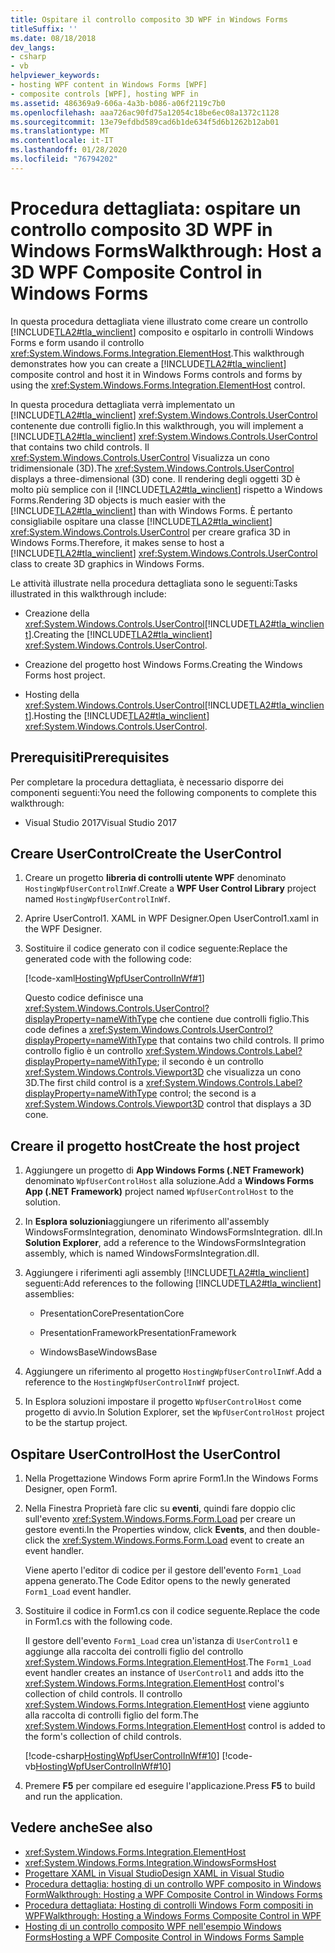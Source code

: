 ```yaml
---
title: Ospitare il controllo composito 3D WPF in Windows Forms
titleSuffix: ''
ms.date: 08/18/2018
dev_langs:
- csharp
- vb
helpviewer_keywords:
- hosting WPF content in Windows Forms [WPF]
- composite controls [WPF], hosting WPF in
ms.assetid: 486369a9-606a-4a3b-b086-a06f2119c7b0
ms.openlocfilehash: aaa726ac90fd75a12054c18be6ec08a1372c1128
ms.sourcegitcommit: 13e79efdbd589cad6b1de634f5d6b1262b12ab01
ms.translationtype: MT
ms.contentlocale: it-IT
ms.lasthandoff: 01/28/2020
ms.locfileid: "76794202"
---
```

# <a name="walkthrough-host-a-3d-wpf-composite-control-in-windows-forms"></a><span data-ttu-id="e1b61-102">Procedura dettagliata: ospitare un controllo composito 3D WPF in Windows Forms</span><span class="sxs-lookup"><span data-stu-id="e1b61-102">Walkthrough: Host a 3D WPF Composite Control in Windows Forms</span></span>

<span data-ttu-id="e1b61-103">In questa procedura dettagliata viene illustrato come creare un controllo [!INCLUDE[TLA2#tla_winclient](../../../../includes/tla2sharptla-winclient-md.md)] composito e ospitarlo in controlli Windows Forms e form usando il controllo <xref:System.Windows.Forms.Integration.ElementHost>.</span><span class="sxs-lookup"><span data-stu-id="e1b61-103">This walkthrough demonstrates how you can create a [!INCLUDE[TLA2#tla_winclient](../../../../includes/tla2sharptla-winclient-md.md)] composite control and host it in Windows Forms controls and forms by using the <xref:System.Windows.Forms.Integration.ElementHost> control.</span></span>

<span data-ttu-id="e1b61-104">In questa procedura dettagliata verrà implementato un [!INCLUDE[TLA2#tla_winclient](../../../../includes/tla2sharptla-winclient-md.md)] <xref:System.Windows.Controls.UserControl> contenente due controlli figlio.</span><span class="sxs-lookup"><span data-stu-id="e1b61-104">In this walkthrough, you will implement a [!INCLUDE[TLA2#tla_winclient](../../../../includes/tla2sharptla-winclient-md.md)] <xref:System.Windows.Controls.UserControl> that contains two child controls.</span></span> <span data-ttu-id="e1b61-105">Il <xref:System.Windows.Controls.UserControl> Visualizza un cono tridimensionale (3D).</span><span class="sxs-lookup"><span data-stu-id="e1b61-105">The <xref:System.Windows.Controls.UserControl> displays a three-dimensional (3D) cone.</span></span> <span data-ttu-id="e1b61-106">Il rendering degli oggetti 3D è molto più semplice con il [!INCLUDE[TLA2#tla_winclient](../../../../includes/tla2sharptla-winclient-md.md)] rispetto a Windows Forms.</span><span class="sxs-lookup"><span data-stu-id="e1b61-106">Rendering 3D objects is much easier with the [!INCLUDE[TLA2#tla_winclient](../../../../includes/tla2sharptla-winclient-md.md)] than with Windows Forms.</span></span> <span data-ttu-id="e1b61-107">È pertanto consigliabile ospitare una classe [!INCLUDE[TLA2#tla_winclient](../../../../includes/tla2sharptla-winclient-md.md)] <xref:System.Windows.Controls.UserControl> per creare grafica 3D in Windows Forms.</span><span class="sxs-lookup"><span data-stu-id="e1b61-107">Therefore, it makes sense to host a [!INCLUDE[TLA2#tla_winclient](../../../../includes/tla2sharptla-winclient-md.md)] <xref:System.Windows.Controls.UserControl> class to create 3D graphics in Windows Forms.</span></span>

<span data-ttu-id="e1b61-108">Le attività illustrate nella procedura dettagliata sono le seguenti:</span><span class="sxs-lookup"><span data-stu-id="e1b61-108">Tasks illustrated in this walkthrough include:</span></span>

- <span data-ttu-id="e1b61-109">Creazione della <xref:System.Windows.Controls.UserControl>[!INCLUDE[TLA2#tla_winclient](../../../../includes/tla2sharptla-winclient-md.md)].</span><span class="sxs-lookup"><span data-stu-id="e1b61-109">Creating the [!INCLUDE[TLA2#tla_winclient](../../../../includes/tla2sharptla-winclient-md.md)] <xref:System.Windows.Controls.UserControl>.</span></span>

- <span data-ttu-id="e1b61-110">Creazione del progetto host Windows Forms.</span><span class="sxs-lookup"><span data-stu-id="e1b61-110">Creating the Windows Forms host project.</span></span>

- <span data-ttu-id="e1b61-111">Hosting della <xref:System.Windows.Controls.UserControl>[!INCLUDE[TLA2#tla_winclient](../../../../includes/tla2sharptla-winclient-md.md)].</span><span class="sxs-lookup"><span data-stu-id="e1b61-111">Hosting the [!INCLUDE[TLA2#tla_winclient](../../../../includes/tla2sharptla-winclient-md.md)] <xref:System.Windows.Controls.UserControl>.</span></span>

## <a name="prerequisites"></a><span data-ttu-id="e1b61-112">Prerequisiti</span><span class="sxs-lookup"><span data-stu-id="e1b61-112">Prerequisites</span></span>

<span data-ttu-id="e1b61-113">Per completare la procedura dettagliata, è necessario disporre dei componenti seguenti:</span><span class="sxs-lookup"><span data-stu-id="e1b61-113">You need the following components to complete this walkthrough:</span></span>

- <span data-ttu-id="e1b61-114">Visual Studio 2017</span><span class="sxs-lookup"><span data-stu-id="e1b61-114">Visual Studio 2017</span></span>

<a name="To_Create_the_UserControl"></a>
## <a name="create-the-usercontrol"></a><span data-ttu-id="e1b61-115">Creare UserControl</span><span class="sxs-lookup"><span data-stu-id="e1b61-115">Create the UserControl</span></span>

1. <span data-ttu-id="e1b61-116">Creare un progetto **libreria di controlli utente WPF** denominato `HostingWpfUserControlInWf`.</span><span class="sxs-lookup"><span data-stu-id="e1b61-116">Create a **WPF User Control Library** project named `HostingWpfUserControlInWf`.</span></span>

2. <span data-ttu-id="e1b61-117">Aprire UserControl1. XAML in WPF Designer.</span><span class="sxs-lookup"><span data-stu-id="e1b61-117">Open UserControl1.xaml in the WPF Designer.</span></span>

3. <span data-ttu-id="e1b61-118">Sostituire il codice generato con il codice seguente:</span><span class="sxs-lookup"><span data-stu-id="e1b61-118">Replace the generated code with the following code:</span></span>

     [!code-xaml[HostingWpfUserControlInWf#1](~/samples/snippets/csharp/VS_Snippets_Wpf/HostingWpfUserControlInWf/CSharp/HostingWpfUserControlInWf/ConeControl.xaml#1)]

     <span data-ttu-id="e1b61-119">Questo codice definisce una <xref:System.Windows.Controls.UserControl?displayProperty=nameWithType> che contiene due controlli figlio.</span><span class="sxs-lookup"><span data-stu-id="e1b61-119">This code defines a <xref:System.Windows.Controls.UserControl?displayProperty=nameWithType> that contains two child controls.</span></span> <span data-ttu-id="e1b61-120">Il primo controllo figlio è un controllo <xref:System.Windows.Controls.Label?displayProperty=nameWithType>; il secondo è un controllo <xref:System.Windows.Controls.Viewport3D> che visualizza un cono 3D.</span><span class="sxs-lookup"><span data-stu-id="e1b61-120">The first child control is a <xref:System.Windows.Controls.Label?displayProperty=nameWithType> control; the second is a <xref:System.Windows.Controls.Viewport3D> control that displays a 3D cone.</span></span>

<a name="To_Create_the_Windows_Forms_Host_Project"></a>
## <a name="create-the-host-project"></a><span data-ttu-id="e1b61-121">Creare il progetto host</span><span class="sxs-lookup"><span data-stu-id="e1b61-121">Create the host project</span></span>

1. <span data-ttu-id="e1b61-122">Aggiungere un progetto di **App Windows Forms (.NET Framework)** denominato `WpfUserControlHost` alla soluzione.</span><span class="sxs-lookup"><span data-stu-id="e1b61-122">Add a **Windows Forms App (.NET Framework)** project named `WpfUserControlHost` to the solution.</span></span>

2. <span data-ttu-id="e1b61-123">In **Esplora soluzioni**aggiungere un riferimento all'assembly WindowsFormsIntegration, denominato WindowsFormsIntegration. dll.</span><span class="sxs-lookup"><span data-stu-id="e1b61-123">In **Solution Explorer**, add a reference to the WindowsFormsIntegration assembly, which is named WindowsFormsIntegration.dll.</span></span>

3. <span data-ttu-id="e1b61-124">Aggiungere i riferimenti agli assembly [!INCLUDE[TLA2#tla_winclient](../../../../includes/tla2sharptla-winclient-md.md)] seguenti:</span><span class="sxs-lookup"><span data-stu-id="e1b61-124">Add references to the following [!INCLUDE[TLA2#tla_winclient](../../../../includes/tla2sharptla-winclient-md.md)] assemblies:</span></span>

    - <span data-ttu-id="e1b61-125">PresentationCore</span><span class="sxs-lookup"><span data-stu-id="e1b61-125">PresentationCore</span></span>

    - <span data-ttu-id="e1b61-126">PresentationFramework</span><span class="sxs-lookup"><span data-stu-id="e1b61-126">PresentationFramework</span></span>

    - <span data-ttu-id="e1b61-127">WindowsBase</span><span class="sxs-lookup"><span data-stu-id="e1b61-127">WindowsBase</span></span>

4. <span data-ttu-id="e1b61-128">Aggiungere un riferimento al progetto `HostingWpfUserControlInWf`.</span><span class="sxs-lookup"><span data-stu-id="e1b61-128">Add a reference to the `HostingWpfUserControlInWf` project.</span></span>

5. <span data-ttu-id="e1b61-129">In Esplora soluzioni impostare il progetto `WpfUserControlHost` come progetto di avvio.</span><span class="sxs-lookup"><span data-stu-id="e1b61-129">In Solution Explorer, set the `WpfUserControlHost` project to be the startup project.</span></span>

<a name="To_Host_the_Windows_Presentation_Foundation"></a>
## <a name="host-the-usercontrol"></a><span data-ttu-id="e1b61-130">Ospitare UserControl</span><span class="sxs-lookup"><span data-stu-id="e1b61-130">Host the UserControl</span></span>

1. <span data-ttu-id="e1b61-131">Nella Progettazione Windows Form aprire Form1.</span><span class="sxs-lookup"><span data-stu-id="e1b61-131">In the Windows Forms Designer, open Form1.</span></span>

2. <span data-ttu-id="e1b61-132">Nella Finestra Proprietà fare clic su **eventi**, quindi fare doppio clic sull'evento <xref:System.Windows.Forms.Form.Load> per creare un gestore eventi.</span><span class="sxs-lookup"><span data-stu-id="e1b61-132">In the Properties window, click **Events**, and then double-click the <xref:System.Windows.Forms.Form.Load> event to create an event handler.</span></span>

     <span data-ttu-id="e1b61-133">Viene aperto l'editor di codice per il gestore dell'evento `Form1_Load` appena generato.</span><span class="sxs-lookup"><span data-stu-id="e1b61-133">The Code Editor opens to the newly generated `Form1_Load` event handler.</span></span>

3. <span data-ttu-id="e1b61-134">Sostituire il codice in Form1.cs con il codice seguente.</span><span class="sxs-lookup"><span data-stu-id="e1b61-134">Replace the code in Form1.cs with the following code.</span></span>

     <span data-ttu-id="e1b61-135">Il gestore dell'evento `Form1_Load` crea un'istanza di `UserControl1` e aggiunge alla raccolta dei controlli figlio del controllo <xref:System.Windows.Forms.Integration.ElementHost>.</span><span class="sxs-lookup"><span data-stu-id="e1b61-135">The `Form1_Load` event handler creates an instance of `UserControl1` and adds itto the <xref:System.Windows.Forms.Integration.ElementHost> control's collection of child controls.</span></span> <span data-ttu-id="e1b61-136">Il controllo <xref:System.Windows.Forms.Integration.ElementHost> viene aggiunto alla raccolta di controlli figlio del form.</span><span class="sxs-lookup"><span data-stu-id="e1b61-136">The <xref:System.Windows.Forms.Integration.ElementHost> control is added to the form's collection of child controls.</span></span>

     [!code-csharp[HostingWpfUserControlInWf#10](~/samples/snippets/csharp/VS_Snippets_Wpf/HostingWpfUserControlInWf/CSharp/WpfUserControlHost/Form1.cs#10)]
     [!code-vb[HostingWpfUserControlInWf#10](~/samples/snippets/visualbasic/VS_Snippets_Wpf/HostingWpfUserControlInWf/VisualBasic/WpfUserControlHost/Form1.vb#10)]

4. <span data-ttu-id="e1b61-137">Premere **F5** per compilare ed eseguire l'applicazione.</span><span class="sxs-lookup"><span data-stu-id="e1b61-137">Press **F5** to build and run the application.</span></span>

## <a name="see-also"></a><span data-ttu-id="e1b61-138">Vedere anche</span><span class="sxs-lookup"><span data-stu-id="e1b61-138">See also</span></span>

- <xref:System.Windows.Forms.Integration.ElementHost>
- <xref:System.Windows.Forms.Integration.WindowsFormsHost>
- [<span data-ttu-id="e1b61-139">Progettare XAML in Visual Studio</span><span class="sxs-lookup"><span data-stu-id="e1b61-139">Design XAML in Visual Studio</span></span>](/visualstudio/xaml-tools/designing-xaml-in-visual-studio)
- [<span data-ttu-id="e1b61-140">Procedura dettaglia: hosting di un controllo WPF composito in Windows Form</span><span class="sxs-lookup"><span data-stu-id="e1b61-140">Walkthrough: Hosting a WPF Composite Control in Windows Forms</span></span>](walkthrough-hosting-a-wpf-composite-control-in-windows-forms.md)
- [<span data-ttu-id="e1b61-141">Procedura dettagliata: Hosting di controlli Windows Form compositi in WPF</span><span class="sxs-lookup"><span data-stu-id="e1b61-141">Walkthrough: Hosting a Windows Forms Composite Control in WPF</span></span>](walkthrough-hosting-a-windows-forms-composite-control-in-wpf.md)
- [<span data-ttu-id="e1b61-142">Hosting di un controllo composito WPF nell'esempio Windows Forms</span><span class="sxs-lookup"><span data-stu-id="e1b61-142">Hosting a WPF Composite Control in Windows Forms Sample</span></span>](https://go.microsoft.com/fwlink/?LinkID=160001)
